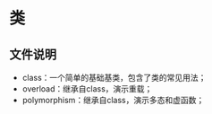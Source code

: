 # 类

## 文件说明

* class：一个简单的基础基类，包含了类的常见用法；
* overload：继承自class，演示重载；
* polymorphism：继承自class，演示多态和虚函数；